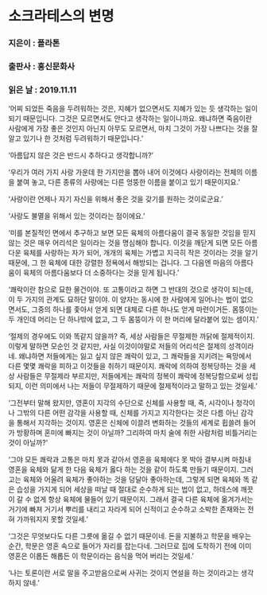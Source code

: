 # 소크라테스의 변명
### 지은이 : 플라톤
### 출판사 : 홍신문화사
### 읽은 날 : 2019.11.11

‘어찌 되었든 죽음을 두려워하는 것은, 지혜가 없으면서도 지혜가 있는 듯 생각하는 일이 되기 때문입니다. 그것은 모르면서도 안다고 생각하는 일이니까요. 왜냐하면 죽음이란 사람에게 가장 좋은 것인지 아닌지 아무도 모르면서, 마치 그것이 가장 나쁘다는 것을 잘 알고 있기나 한 것처럼 두려워하기 때문입니다.’

‘아름답지 않은 것은 반드시 추하다고 생각합니까?’

‘우리가 여러 가지 사랑 가운데 한 가지만을 뽑아 내어 이것에다 사랑이라는 전체의 이름을 붙여 놓고, 다른 종류의 사랑에는 다른 엉뚱한 이름을 붙이고 있기 때문이지요.’

‘사랑이란 언제나 자기 자신을 위해서 좋은 것을 갖기를 원하는 것이로군요.’

‘사랑도 불멸을 위해서 있는 것이라는 점이에요.’

‘미를 본질적인 면에서 추구하고 보면 모든 육체의 아름다움이 결국 동일한 것임을 믿지 않는 것은 매우 어리석은 일이라는 것을 명심해야 합니다. 이것을 깨닫게 되면 모든 아름다운 육체를 사랑하는 자가 되어, 개개의 육체는 가볍고 지극히 작은 것이라는 것을 알기 때문에, 그 한 육체에 대한 강렬한 정욕에서 해방되는 겁니다. 그 다음엔 마음의 아름다움이 육체의 아름다움보다 더 소중하다는 것을 믿게 됩니다.’

‘쾌락이란 참으로 묘한 물건이야. 또 고통이라고 하면 그 반대의 것으로 생각이 되는데, 이 두 가지의 관계도 묘하단 말이야. 이 양자는 동시에 한 사람에게 일어나는 법이 없으면서도, 그중의 하나를 좇아서 얻게 되면 대체로 다른 하나도 얻게 마련이거든. 몸뚱이는 두 개인데 머리는 단 하나밖에 없고, 그 두 몸뚱이가 이 한 머리에 달라붙어 있는 셈이지.’

‘절제의 경우에도 이와 똑같지 않을까? 즉, 세상 사람들은 무절제한 까닭에 절제적이지. 이렇게 말하면 모순인 것 같지만, 사실 이것이야말로 저들의 어리석은 절제의 성격이라네. 왜냐하면 저들에게는 잃고 싶지 않은 쾌락이 있고, 그 쾌락들을 지키려는 욕망에서 다른 몇몇 쾌락을 피하고 이것들을 취하기 때문이지. 쾌락에 의하여 정복당하는 것을 세상 사람들은 무절제라 부르지만, 저들에게는 쾌락의 정복이 쾌락에 정복당함으로써 성립되지, 이런 의미에서 나는 저들이 무절제하기 때문에 절제적이라고 말하고 있는 것일세.’

‘그전부터 말해 왔지만, 영혼이 지각의 수단으로 신체를 사용할 때, 즉, 시각이나 청각이나 그밖의 다른 어떤 감각을 사용할 때, 신체를 가지고 지각한다는 것은 다름 아닌 감각을 통해서 지각하는 것이지. 영혼은 신체에 이끌려 변화하는 것들의 세계로 휩쓸려 들어가 방황하며 혼미에 빠지는 것이 아닐까? 그리하여 마치 술에 취한 사람처럼 비틀거리는 것이 아닐까?’

‘그야 모든 쾌락과 고통은 마치 못과 같아서 영혼을 육체에다 못 박아 결부시켜 마침내 영혼을 육체와 닮게 한 다음 육체가 옳다 하는 것을 같이 하도록 만들기 때문이지. 그러고는 육체와 어울려 육체가 좋아하는 것을 덩달아 좋아하는데, 그렇게 되면 육체와 똑 같은 습성을 가지게 되어 세상을 떠날 때 절대로 순수하게 되는 법이 없고, 하데스에 깨끗이 갈 수 없게 항상 육체에 물들어 있기 때문이지. 그래서 결국 다른 육체에 옮겨가서는 거기에 빠져 거기서 뿌리를 내리고 자라게 되어 신적이고 순수하고 소박한 존재와는 전혀 가까워지지 못할 것일세.’

‘그것은 무엇보다도 다른 그릇에 옮길 수 없기 때문이네. 돈을 지불하고 학문을 배우는 순간, 학문은 영혼 속으로 들어가 자리를 잡는다네. 그러므로 집에 도착하기 전에 이미 영혼은 이롭든 해롭든 이 학문이라는 음식을 먹어 버리는 것일세.’

‘나는 토론이란 서로 말을 주고받음으로써 사귀는 것이지 연설을 하는 것이라고는 생각하지 않네.’